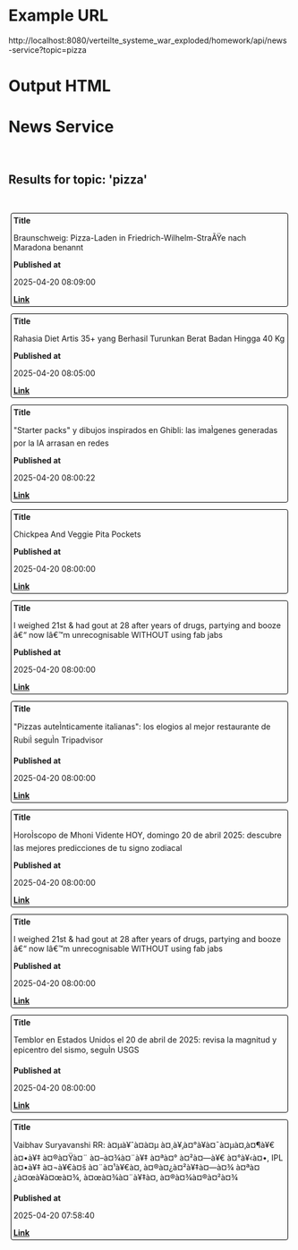 # Example URL

http://localhost:8080/verteilte_systeme_war_exploded/homework/api/news-service?topic=pizza

# Output HTML

<html>
   <head></head>
   <body>
      <h1>News Service</h1>
      <br>
      <h2>Results for topic: 'pizza'</h2>
      <br>
      <div style="border:1px solid black;border-radius:4px;padding:4px;margin:12px 4px">
         <strong>Title</strong>
         <br>
         <p>Braunschweig: Pizza-Laden in Friedrich-Wilhelm-StraÃŸe nach Maradona benannt</p>
         <strong>Published at</strong>
         <br>
         <p>2025-04-20 08:09:00</p>
         <a href="https://www.t-online.de/region/braunschweig/id_100686448/braunschweig-pizza-laden-in-friedrich-wilhelm-strasse-nach-maradona-benannt.html"><strong>Link</strong></a>
      </div>
      <div style="border:1px solid black;border-radius:4px;padding:4px;margin:12px 4px">
         <strong>Title</strong>
         <br>
         <p>Rahasia Diet Artis 35+ yang Berhasil Turunkan Berat Badan Hingga 40 Kg</p>
         <strong>Published at</strong>
         <br>
         <p>2025-04-20 08:05:00</p>
         <a href="https://mediaindonesia.com/hiburan/762127/rahasia-diet-artis-35-yang-berhasil-turunkan-berat-badan-hingga-40-kg"><strong>Link</strong></a>
      </div>
      <div style="border:1px solid black;border-radius:4px;padding:4px;margin:12px 4px">
         <strong>Title</strong>
         <br>
         <p>"Starter packs" y dibujos inspirados en Ghibli: las imaÌgenes generadas por la IA arrasan en redes</p>
         <strong>Published at</strong>
         <br>
         <p>2025-04-20 08:00:22</p>
         <a href="https://larepublica.pe/agencias/2025/04/20/starter-packs-y-dibujos-inspirados-en-ghibli-las-imagenes-generadas-por-la-ia-arrasan-en-redes-1483183"><strong>Link</strong></a>
      </div>
      <div style="border:1px solid black;border-radius:4px;padding:4px;margin:12px 4px">
         <strong>Title</strong>
         <br>
         <p>Chickpea And Veggie Pita Pockets</p>
         <strong>Published at</strong>
         <br>
         <p>2025-04-20 08:00:00</p>
         <a href="https://plantbasednews.org/veganrecipes/lunch/chickpea-and-veggie-pita-pockets/"><strong>Link</strong></a>
      </div>
      <div style="border:1px solid black;border-radius:4px;padding:4px;margin:12px 4px">
         <strong>Title</strong>
         <br>
         <p>I weighed 21st &amp; had gout at 28 after years of drugs, partying and booze â€“ now Iâ€™m unrecognisable WITHOUT using fab jabs</p>
         <strong>Published at</strong>
         <br>
         <p>2025-04-20 08:00:00</p>
         <a href="https://www.thesun.co.uk/health/34472249/obese-calories-cocktails-weight-loss-younger/"><strong>Link</strong></a>
      </div>
      <div style="border:1px solid black;border-radius:4px;padding:4px;margin:12px 4px">
         <strong>Title</strong>
         <br>
         <p>"Pizzas auteÌnticamente italianas": los elogios al mejor restaurante de RubiÌ seguÌn Tripadvisor</p>
         <strong>Published at</strong>
         <br>
         <p>2025-04-20 08:00:00</p>
         <a href="https://www.elperiodico.com/es/cata-mayor/20250420/elogios-mejor-restaurante-rubi-dv-loc-113284875"><strong>Link</strong></a>
      </div>
      <div style="border:1px solid black;border-radius:4px;padding:4px;margin:12px 4px">
         <strong>Title</strong>
         <br>
         <p>HoroÌscopo de Mhoni Vidente HOY, domingo 20 de abril 2025: descubre las mejores predicciones de tu signo zodiacal</p>
         <strong>Published at</strong>
         <br>
         <p>2025-04-20 08:00:00</p>
         <a href="https://larepublica.pe/horoscopo/2025/04/20/horoscopo-de-mhoni-vidente-hoy-domingo-20-de-abril-2025-descubre-las-mejores-predicciones-de-tu-signo-zodiacal-lrtmus-1175587"><strong>Link</strong></a>
      </div>
      <div style="border:1px solid black;border-radius:4px;padding:4px;margin:12px 4px">
         <strong>Title</strong>
         <br>
         <p>I weighed 21st &amp; had gout at 28 after years of drugs, partying and booze â€“ now Iâ€™m unrecognisable WITHOUT using fab jabs</p>
         <strong>Published at</strong>
         <br>
         <p>2025-04-20 08:00:00</p>
         <a href="https://www.thescottishsun.co.uk/health/14667629/obese-calories-cocktails-weight-loss-younger/"><strong>Link</strong></a>
      </div>
      <div style="border:1px solid black;border-radius:4px;padding:4px;margin:12px 4px">
         <strong>Title</strong>
         <br>
         <p>Temblor en Estados Unidos el 20 de abril de 2025: revisa la magnitud y epicentro del sismo, seguÌn USGS</p>
         <strong>Published at</strong>
         <br>
         <p>2025-04-20 08:00:00</p>
         <a href="https://larepublica.pe/datos-estados-unidos/2025/04/20/temblor-en-estados-unidos-el-20-de-abril-de-2025-revisa-la-magnitud-y-epicentro-del-sismo-segun-usgs-lrtmus-1582662"><strong>Link</strong></a>
      </div>
      <div style="border:1px solid black;border-radius:4px;padding:4px;margin:12px 4px">
         <strong>Title</strong>
         <br>
         <p>Vaibhav Suryavanshi RR: à¤µà¥ˆà¤&shy;à¤µ à¤¸à¥‚à¤°à¥à¤¯à¤µà¤‚à¤¶à¥€ à¤•à¥‡ à¤®à¤Ÿà¤¨ à¤–à¤¾à¤¨à¥‡ à¤ªà¤° à¤²à¤—à¥€ à¤°à¥‹à¤•, IPL à¤•à¥‡ à¤¬à¥€à¤š à¤¨à¤¹à¥€à¤‚ à¤®à¤¿à¤²à¥‡à¤—à¤¾ à¤ªà¤¿à¤œà¥à¤œà¤¾, à¤œà¤¾à¤¨à¥‡à¤‚ à¤®à¤¾à¤®à¤²à¤¾</p>
         <strong>Published at</strong>
         <br>
         <p>2025-04-20 07:58:40</p>
         <a href="https://www.abplive.com/photo-gallery/sports/ipl-vaibhav-suryavanshi-mutton-pizza-not-allowed-for-him-said-childhood-coach-manish-ojha-ipl-2025-rajasthan-royals-2928598"><strong>Link</strong></a>
      </div>
   </body>
</html>